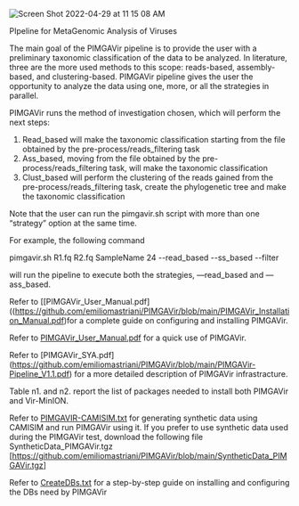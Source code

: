 ![Screen Shot 2022-04-29 at 11 15 08 AM](https://user-images.githubusercontent.com/65239532/165880242-41eaeff5-dca7-4387-91b6-19e4b2dfdfa5.png)


PIpeline for MetaGenomic Analysis of Viruses

The main goal of the PIMGAVir pipeline is to provide the user with a preliminary taxonomic classification of the data to be analyzed. In literature, three are the more used methods to this scope: reads-based, assembly-based, and clustering-based. PIMGAVir pipeline gives the user the opportunity to analyze the data using one, more, or all the strategies in parallel.

PIMGAVir runs the method of investigation chosen, which will perform the next steps:
1. Read_based will make the taxonomic classification starting from the file obtained by the pre-process/reads_filtering task
2. Ass_based, moving from the file obtained by the pre-process/reads_filtering task, will make the taxonomic classification
3. Clust_based will perform the clustering of the reads gained from the pre-process/reads_filtering task, create the phylogenetic tree and make the taxonomic classification

Note that the user can run the pimgavir.sh script with more than one “strategy” option at the same time. 

For example, the following command
 
  pimgavir.sh R1.fq R2.fq SampleName 24 --read_based --ss_based --filter

will run the pipeline to execute both the strategies, —read_based and —ass_based. 

Refer to [[PIMGAVir_User_Manual.pdf]((https://github.com/emiliomastriani/PIMGAVir/blob/main/PIMGAVir_Installation_Manual.pdf)for a complete guide on configuring and installing PIMGAVir.

Refer to [PIMGAVir_User_Manual.pdf](https://github.com/emiliomastriani/PIMGAVir/files/8588601/PIMGAVir_User_Manual.pdf) for a quick use of PIMGAVir. 

Refer to [PIMGAVir_SYA.pdf] (https://github.com/emiliomastriani/PIMGAVir/blob/main/PIMGAVir-Pipeline_V1.1.pdf) for a more detailed description of PIMGAVir infrastracture.

Table n1. and n2. report the list of packages needed to install both PIMGAVir and Vir-MinION.

Refer to [PIMGAVIR-CAMISIM.txt](https://github.com/emiliomastriani/PIMGAVir/files/8736295/PIMGAVIR-CAMISIM.txt) for generating synthetic data using CAMISIM and run PIMGAVir using it. If you prefer to use synthetic data used during the PIMGAVir test, download the following file SyntheticData_PIMGAVir.tgz [https://github.com/emiliomastriani/PIMGAVir/blob/main/SyntheticData_PIMGAVir.tgz]

Refer to [CreateDBs.txt](https://github.com/emiliomastriani/PIMGAVir/files/8736791/CreateDBs.txt) for a step-by-step guide on installing and configuring the DBs need by PIMGAVir

